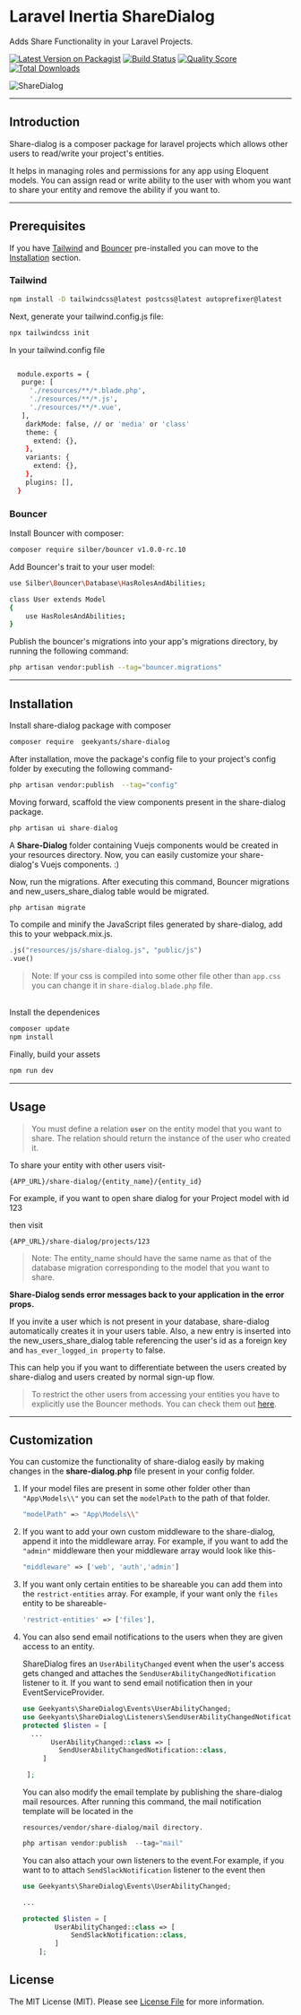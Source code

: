# Laravel Inertia ShareDialog

Adds Share Functionality in your Laravel Projects.

[![Latest Version on Packagist](https://img.shields.io/packagist/v/geekyants/share-dialog.svg?style=flat-square)](https://packagist.org/packages/geekyants/share-dialog)
[![Build Status](https://img.shields.io/travis/geekyants/share-dialog/master.svg?style=flat-square)](https://travis-ci.org/geekyants/share-dialog)
[![Quality Score](https://img.shields.io/scrutinizer/g/geekyants/share-dialog.svg?style=flat-square)](https://scrutinizer-ci.com/g/geekyants/share-dialog)
[![Total Downloads](https://img.shields.io/packagist/dt/geekyants/share-dialog.svg?style=flat-square)](https://packagist.org/packages/geekyants/share-dialog)

![ShareDialog](./public/images/share-dialog.gif)

---

## Introduction

Share-dialog is a composer package for laravel projects which allows other users to read/write your project's entities.

It helps in managing roles and permissions for any app using Eloquent models. You can assign read or write ability to the user with whom you want to share your entity and remove the ability if you want to.

---

## Prerequisites

If you have [Tailwind](https://tailwindcss.com/) and [Bouncer](https://github.com/JosephSilber/bouncer) pre-installed you can move to the [Installation](###installation) section.

### Tailwind

```bash
npm install -D tailwindcss@latest postcss@latest autoprefixer@latest

```

Next, generate your tailwind.config.js file:

```bash
npx tailwindcss init
```

In your tailwind.config file

```bash

  module.exports = {
   purge: [
     './resources/**/*.blade.php',
     './resources/**/*.js',
     './resources/**/*.vue',
   ],
    darkMode: false, // or 'media' or 'class'
    theme: {
      extend: {},
    },
    variants: {
      extend: {},
    },
    plugins: [],
  }
```

### **Bouncer**

Install Bouncer with composer:

```bash
composer require silber/bouncer v1.0.0-rc.10
```

Add Bouncer's trait to your user model:

```bash
use Silber\Bouncer\Database\HasRolesAndAbilities;

class User extends Model
{
    use HasRolesAndAbilities;
}
```

Publish the bouncer's migrations into your app's migrations directory, by running the following command:

```bash
php artisan vendor:publish --tag="bouncer.migrations"
```

---

## **Installation**

Install share-dialog package with composer

```bash
composer require  geekyants/share-dialog
```

After installation, move the package's config file to your project's config folder by executing the following command-

```bash
php artisan vendor:publish  --tag="config"
```

Moving forward, scaffold the view components present in the share-dialog package.

```jsx
php artisan ui share-dialog
```

A **Share-Dialog** folder containing Vuejs components would be created in your resources directory. Now, you can easily customize your share-dialog's Vuejs components. :)

Now, run the migrations. After executing this command, Bouncer migrations and new_users_share_dialog table would be migrated.

```bash
php artisan migrate
```

To compile and minify the JavaScript files generated by share-dialog, add this to your webpack.mix.js.

```php
.js("resources/js/share-dialog.js", "public/js")
.vue()
```

> Note: If your css is compiled into some other file other than `app.css` you can change it in `share-dialog.blade.php` file.

<br>
Install the dependenices

```bash
composer update
npm install
```

Finally, build your assets

```bash
npm run dev
```

---

## Usage

> You must define a relation **`user`** on the entity model that you want to share. The relation should return the instance of the user who created it.

To share your entity with other users visit-

`{APP_URL}/share-dialog/{entity_name}/{entity_id}`

For example, if you want to open share dialog for your Project model with id 123

then visit

`{APP_URL}/share-dialog/projects/123`

> Note: The entity_name should have the same name as that of the database migration corresponding to the model that you want to share.

**Share-Dialog sends error messages back to your application in the error props.**

If you invite a user which is not present in your database, share-dialog automatically creates it in your users table. Also, a new entry is inserted into the new_users_share_dialog table referencing the user's id as a foreign key and `has_ever_logged_in property` to false.

This can help you if you want to differentiate between the users created by share-dialog and users created by normal sign-up flow.<br>

> To restrict the other users from accessing your entities you have to explicitly use the Bouncer methods. You can check them out [here](https://github.com/JosephSilber/bouncer#cheat-sheet).

---

## Customization

You can customize the functionality of share-dialog easily by making changes in the **share-dialog.php** file present in your config folder.

1. If your model files are present in some other folder other than `"App\Models\\"` you can set the `modelPath` to the path of that folder.

    ```bash
    "modelPath" => "App\Models\\"
    ```

2. If you want to add your own custom middleware to the share-dialog, append it into the middleware array. For example, if you want to add the `"admin"` middleware then your middleware array would look like this-

    ```php
    "middleware" => ['web', 'auth','admin']
    ```

3. If you want only certain entities to be shareable you can add them into the `restrict-entities` array. For example, if your want only the `files` entity to be shareable-

    ```php
    'restrict-entities' => ['files'],
    ```

4. You can also send email notifications to the users when they are given access to an entity.

    ShareDialog fires an `UserAbilityChanged` event when the user's access gets changed and attaches the `SendUserAbilityChangedNotification` listener to it. If you want to send email notification then in your EventServiceProvider.

    ```php
    use Geekyants\ShareDialog\Events\UserAbilityChanged;
    use Geekyants\ShareDialog\Listeners\SendUserAbilityChangedNotification;
    protected $listen = [
      ...
           UserAbilityChanged::class => [
             SendUserAbilityChangedNotification::class,
         ]

     ];
    ```

    You can also modify the email template by publishing the share-dialog mail resources. After running this command, the mail notification template will be located in the

    `resources/vendor/share-dialog/mail directory.`

    ```php
    php artisan vendor:publish  --tag="mail"
    ```

    You can also attach your own listeners to the event.For example, if you want to to attach `SendSlackNotification` listener to the event then

    ```php
    use Geekyants\ShareDialog\Events\UserAbilityChanged;

    ...

    protected $listen = [
            UserAbilityChanged::class => [
                SendSlackNotification::class,
            ]
        ];
    ```

## License

The MIT License (MIT). Please see [License File](LICENSE.md) for more information.
